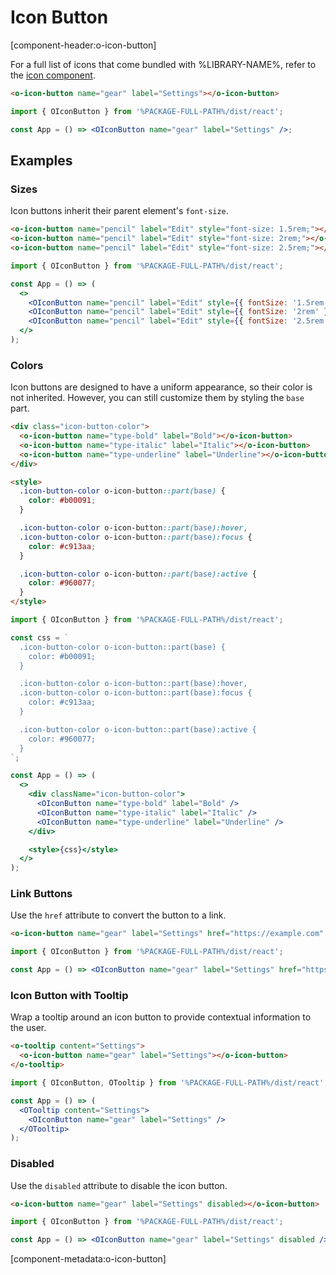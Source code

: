 # Icon Button

[component-header:o-icon-button]

For a full list of icons that come bundled with %LIBRARY-NAME%, refer to the [icon component](/components/icon).

```html preview
<o-icon-button name="gear" label="Settings"></o-icon-button>
```

```jsx react
import { OIconButton } from '%PACKAGE-FULL-PATH%/dist/react';

const App = () => <OIconButton name="gear" label="Settings" />;
```

## Examples

### Sizes

Icon buttons inherit their parent element's `font-size`.

```html preview
<o-icon-button name="pencil" label="Edit" style="font-size: 1.5rem;"></o-icon-button>
<o-icon-button name="pencil" label="Edit" style="font-size: 2rem;"></o-icon-button>
<o-icon-button name="pencil" label="Edit" style="font-size: 2.5rem;"></o-icon-button>
```

```jsx react
import { OIconButton } from '%PACKAGE-FULL-PATH%/dist/react';

const App = () => (
  <>
    <OIconButton name="pencil" label="Edit" style={{ fontSize: '1.5rem' }} />
    <OIconButton name="pencil" label="Edit" style={{ fontSize: '2rem' }} />
    <OIconButton name="pencil" label="Edit" style={{ fontSize: '2.5rem' }} />
  </>
);
```

### Colors

Icon buttons are designed to have a uniform appearance, so their color is not inherited. However, you can still customize them by styling the `base` part.

```html preview
<div class="icon-button-color">
  <o-icon-button name="type-bold" label="Bold"></o-icon-button>
  <o-icon-button name="type-italic" label="Italic"></o-icon-button>
  <o-icon-button name="type-underline" label="Underline"></o-icon-button>
</div>

<style>
  .icon-button-color o-icon-button::part(base) {
    color: #b00091;
  }

  .icon-button-color o-icon-button::part(base):hover,
  .icon-button-color o-icon-button::part(base):focus {
    color: #c913aa;
  }

  .icon-button-color o-icon-button::part(base):active {
    color: #960077;
  }
</style>
```

```jsx react
import { OIconButton } from '%PACKAGE-FULL-PATH%/dist/react';

const css = `
  .icon-button-color o-icon-button::part(base) {
    color: #b00091;
  }

  .icon-button-color o-icon-button::part(base):hover,
  .icon-button-color o-icon-button::part(base):focus {
    color: #c913aa;
  }

  .icon-button-color o-icon-button::part(base):active {
    color: #960077;
  }
`;

const App = () => (
  <>
    <div className="icon-button-color">
      <OIconButton name="type-bold" label="Bold" />
      <OIconButton name="type-italic" label="Italic" />
      <OIconButton name="type-underline" label="Underline" />
    </div>

    <style>{css}</style>
  </>
);
```

### Link Buttons

Use the `href` attribute to convert the button to a link.

```html preview
<o-icon-button name="gear" label="Settings" href="https://example.com" target="_blank"></o-icon-button>
```

```jsx react
import { OIconButton } from '%PACKAGE-FULL-PATH%/dist/react';

const App = () => <OIconButton name="gear" label="Settings" href="https://example.com" target="_blank" />;
```

### Icon Button with Tooltip

Wrap a tooltip around an icon button to provide contextual information to the user.

```html preview
<o-tooltip content="Settings">
  <o-icon-button name="gear" label="Settings"></o-icon-button>
</o-tooltip>
```

```jsx react
import { OIconButton, OTooltip } from '%PACKAGE-FULL-PATH%/dist/react';

const App = () => (
  <OTooltip content="Settings">
    <OIconButton name="gear" label="Settings" />
  </OTooltip>
);
```

### Disabled

Use the `disabled` attribute to disable the icon button.

```html preview
<o-icon-button name="gear" label="Settings" disabled></o-icon-button>
```

```jsx react
import { OIconButton } from '%PACKAGE-FULL-PATH%/dist/react';

const App = () => <OIconButton name="gear" label="Settings" disabled />;
```

[component-metadata:o-icon-button]
